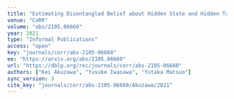 ```yaml
---
title: "Estimating Disentangled Belief about Hidden State and Hidden Task for Meta-RL."
venue: "CoRR"
volume: "abs/2105.06660"
year: 2021
type: "Informal Publications"
access: "open"
key: "journals/corr/abs-2105-06660"
ee: "https://arxiv.org/abs/2105.06660"
url: "https://dblp.org/rec/journals/corr/abs-2105-06660"
authors: ["Kei Akuzawa", "Yusuke Iwasawa", "Yutaka Matsuo"]
sync_version: 3
cite_key: "journals/corr/abs-2105-06660/Akuzawa/2021"
---
```

